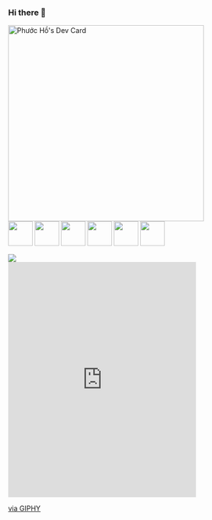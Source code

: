 ### Hi there 👋

<!--
**hophuoc1403/hophuoc1403** is a ✨ _special_ ✨ repository because its `README.md` (this file) appears on your GitHub profile.

Here are some ideas to get you started:

- 🔭 I’m currently working on ...
- 🌱 I’m currently learning ...
- 👯 I’m looking to collaborate on ...
- 🤔 I’m looking for help with ...
- 💬 Ask me about ...
- 📫 How to reach me: ...
- 😄 Pronouns: ...
- ⚡ Fun fact: ...
-->

<a href="https://app.daily.dev/PhuocHacker"><img src="https://api.daily.dev/devcards/9facc65c73ef4e17aee6b3497f98fa66.png?r=70v" width="400" alt="Phước Hồ's Dev Card"/></a>
<br>
<img style="width:50px;height:50px" src="https://simpleicons.org/icons/react.svg" />
<img style="width:50px;height:50px" src="[[https://simpleicons.org/icons/react.svg](https://simpleicons.org/icons/1001tracklists.svg)](https://simpleicons.org/icons/1001tracklists.svg)" />
<img style="width:50px;height:50px" src="https://simpleicons.org/icons/react.svg" />
<img style="width:50px;height:50px" src="https://simpleicons.org/icons/react.svg" />
<img style="width:50px;height:50px" src="https://simpleicons.org/icons/react.svg" />
<img style="width:50px;height:50px" src="https://simpleicons.org/icons/react.svg" />

<div>
<img src="https://media.giphy.com/media/VdlpflcGKRICnFSp2m/giphy.gif" />
</div>
<iframe src="https://giphy.com/embed/Vi0Ws3t4JSLOgdkaBq" width="384" height="480" frameBorder="0" class="giphy-embed" allowFullScreen></iframe><p><a href="https://giphy.com/gifs/Alissandra-Sementilli-love-kisses-all-over-Vi0Ws3t4JSLOgdkaBq">via GIPHY</a></p>
